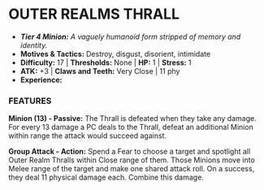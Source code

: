# OUTER REALMS THRALL

- ***Tier 4 Minion:*** *A vaguely humanoid form stripped of memory and identity.*
- **Motives & Tactics:** Destroy, disgust, disorient, intimidate
- **Difficulty:** 17 | **Thresholds:** None | **HP:** 1 | **Stress:** 1
- **ATK:** +3 | **Claws and Teeth:** Very Close | 11 phy
- **Experience:** 

### FEATURES

**Minion (13) - Passive:** The Thrall is defeated when they take any damage. For every 13 damage a PC deals to the Thrall, defeat an additional Minion within range the attack would succeed against.

**Group Attack - Action:** Spend a Fear to choose a target and spotlight all Outer Realm Thralls within Close range of them. Those Minions move into Melee range of the target and make one shared attack roll. On a success, they deal 11 physical damage each. Combine this damage.
